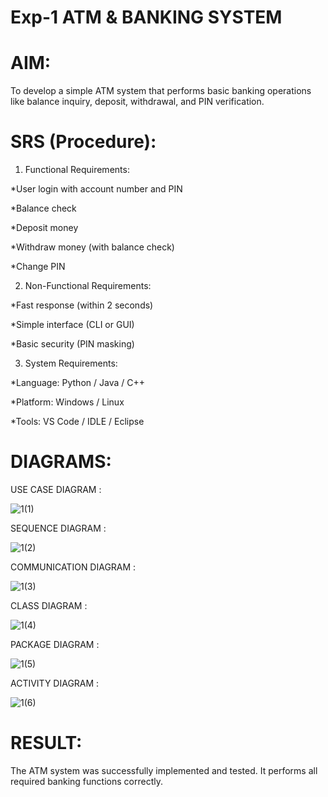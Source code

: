 # Exp-1 ATM & BANKING SYSTEM

# AIM:

To develop a simple ATM system that performs basic banking operations like balance inquiry, deposit, withdrawal, and PIN verification.

# SRS (Procedure):

1. Functional Requirements:

*User login with account number and PIN

*Balance check

*Deposit money

*Withdraw money (with balance check)

*Change PIN

2. Non-Functional Requirements:

*Fast response (within 2 seconds)

*Simple interface (CLI or GUI)

*Basic security (PIN masking)

3. System Requirements:

*Language: Python / Java / C++

*Platform: Windows / Linux

*Tools: VS Code / IDLE / Eclipse

# DIAGRAMS:

USE CASE DIAGRAM :

![1(1)](https://github.com/user-attachments/assets/08281ead-2ea5-443e-8bef-9978ca0603dd)

SEQUENCE DIAGRAM :

![1(2)](https://github.com/user-attachments/assets/e4253921-cc34-48e7-9a32-9ad58c9b8f58)

COMMUNICATION DIAGRAM :

![1(3)](https://github.com/user-attachments/assets/bed457dc-cb8b-4cb1-95f3-fc07cdff58c3)

CLASS DIAGRAM :

![1(4)](https://github.com/user-attachments/assets/81c6de5f-b8fc-435b-9d72-926b540610c0)

PACKAGE DIAGRAM :

![1(5)](https://github.com/user-attachments/assets/002ea221-7ee0-49c0-934c-861502d43462)

ACTIVITY DIAGRAM :

![1(6)](https://github.com/user-attachments/assets/5a30807d-7cd1-48db-85bf-c23dd6e5bf9b)

# RESULT:

The ATM system was successfully implemented and tested. It performs all required banking functions correctly.
